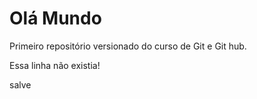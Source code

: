 # Olá Mundo 
 Primeiro repositório versionado do curso de Git e Git hub.

 Essa linha não existia!

 salve
 

 
